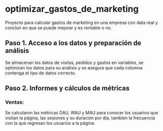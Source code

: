 # optimizar_gastos_de_marketing
Proyecto para calcular gastos de marketing en una empresa con data real y concluir en que se puede mejorar y es rentable o no.

## Paso 1. Acceso a los datos y preparación de análisis
Se almacenan los datos de visitas, pedidos y gastos en variables, se optimizan los datos para su análisis y se asegura que cada columna contenga el tipo de datos correcto.

## Paso 2. Informes y cálculos de métricas
### Ventas:
Se calcularon las métricas DAU, WAU y MAU para conocer los usuarios que visitan la página, las sesiones y su duración por día, tambien la frecuencia con la que regresan los usuarios a la página.